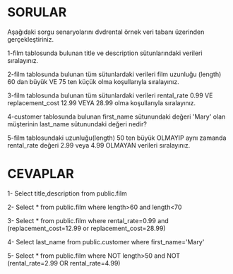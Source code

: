 # SORULAR
Aşağıdaki sorgu senaryolarını dvdrental örnek veri tabanı üzerinden gerçekleştiriniz.

1-film tablosunda bulunan title ve description sütunlarındaki verileri sıralayınız.

2-film tablosunda bulunan tüm sütunlardaki verileri film uzunluğu (length) 60 dan büyük VE 75 ten küçük olma koşullarıyla sıralayınız.

3-film tablosunda bulunan tüm sütunlardaki verileri rental_rate 0.99 VE replacement_cost 12.99 VEYA 28.99 olma koşullarıyla sıralayınız.

4-customer tablosunda bulunan first_name sütunundaki değeri 'Mary' olan müşterinin last_name sütunundaki değeri nedir?

5-film tablosundaki uzunluğu(length) 50 ten büyük OLMAYIP aynı zamanda rental_rate değeri 2.99 veya 4.99 OLMAYAN verileri sıralayınız.

# CEVAPLAR
1- Select title,description from public.film

2- Select * from public.film where length>60 and length<70

3- Select * from public.film where rental_rate=0.99 and (replacement_cost=12.99 or replacement_cost=28.99)

4- Select last_name from public.customer where first_name='Mary'

5- Select * from public.film where NOT length>50  and NOT (rental_rate=2.99 OR rental_rate=4.99)
